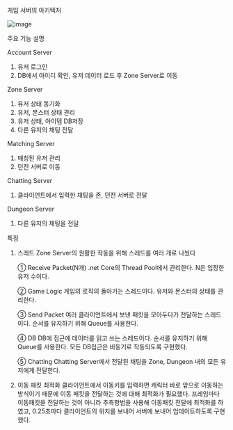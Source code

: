 게임 서버의 아키텍처

![image](https://github.com/MoonHJ98/Server/assets/91938770/cb170dc0-10b9-4ed8-9c3f-51a5f1ea7162)

주요 기능 설명

Account Server
1. 유저 로그인
2. DB에서 아이디 확인, 유저 데이터 로드 후 Zone Server로 이동

Zone Server
1. 유저 상태 동기화
2. 유저, 몬스터 상태 관리
3. 유저 상태, 아이템 DB저장
4. 다른 유저의 채팅 전달

Matching Server
1. 매칭된 유저 관리
2. 던전 서버로 이동

Chatting Server
1. 클라이언트에서 입력한 채팅을 존, 던전 서버로 전달

Dungeon Server
1. 다른 유저의 채팅을 전달

특징
1. 스레드
Zone Server의 원활한 작동을 위해 스레드를 여러 개로 나눴다

    ① Receive Packet(N개)
    .net Core의 Thread Pool에서 관리한다. N은 입장한 유저 수이다.

    ② Game Logic
    게임의 로직의 돌아가는 스레드이다. 유저와 몬스터의 상태를 관리한다.

    ③ Send Packet
    여러 클라이언트에서 보낸 패킷을 모아두다가 전달하는 스레드이다.
    순서를 유지하기 위해 Queue를 사용한다.

    ④ DB
    DB에 접근에 데이터를 읽고 쓰는 스레드이다.
    순서를 유지하기 위해 Queue를 사용한다.
    모든 DB접근은 비동기로 작동되도록 구현했다.

    ⑤ Chatting
    Chatting Server에서 전달된 채팅을 Zone, Dungeon 내의 모든 유저에게 전달한다.

2. 이동 패킷 최적화
클라이언트에서 이동키를 입력하면 캐릭터 바로 앞으로 이동하는 방식이기 때문에 이동 패킷을 전달하는 것에 대해 최적화가 필요했다.
프레임마다 이동패킷을 전달하는 것이 아니라 추측항법을 사용해 이동패킷 전달에 최적화를 하였고, 0.25초마다 클라이언트의 위치를 보내어 서버에 보내어 업데이트하도록 구현했다.
